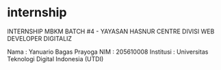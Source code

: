 # internship
INTERNSHIP MBKM BATCH #4 - YAYASAN HASNUR CENTRE DIVISI WEB DEVELOPER DIGITALIZ

Nama : Yanuario Bagas Prayoga
NIM : 205610008
Institusi : Universitas Teknologi Digital Indonesia (UTDI)
